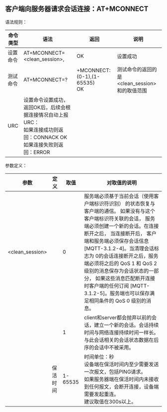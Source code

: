 ## 客户端向服务器请求会话连接：AT+MCONNECT

语法规则：

| 命令类型 | 语法                                                         | 返回                             | 说明                                                     |
| -------- | ------------------------------------------------------------ | -------------------------------- | -------------------------------------------------------- |
| 设置命令 | AT+MCONNECT=<clean_session>,<keepalive>                      | OK                               | 设置成功                                                 |
| 测试命令 | AT+MCONNECT=?                                                | +MCONNECT:(0-1),(1-65535) <br>OK | 测试命令的返回的是<clean_session>和<keepalive>的取值范围 |
| URC      | 设置命令设置成功，返回OK后，后续会根据连接情况自动上报URC：<br>如果连接成功则返回：CONNACK OK<br>如果连接失败则返回：ERROR |                                  |                                                          |

 

参数定义：

| 参数            | 定义     | 取值    | 对取值的说明                                                 |
| --------------- | -------- | ------- | ------------------------------------------------------------ |
| <clean_session> |          | 0       | 服务端必须基于当前会话（使用客户端标识符识别） 的状态恢复与客户端的通信。 如果没有与这个客户端标识符关联的会话， 服务端必须创建一个新的会话。在连接断开之后， 当连接断开后， 客户端和服务端必须保存会话信息 [MQTT-3.1.2-4]。当清理会话标志为 0的会话连接断开之后，服务端必须将之后的 QoS 1 和 QoS 2 级别的消息保存为会话状态的一部分， 如果这些消息匹配断开连接时客户端的任何订阅 [MQTT-3.1.2-5]。服务端也可以保存满足相同条件的 QoS 0 级别的消息。 |
|                 |          | 1       | client和server都会抛弃以前的会话，建立一个新的会话。会话持续时间与网络连接持续时间一样长。与此会话相关的会话状态数据在后序的会话中不被采用。 |
| <keepalive>     | 保活时间 | 1-65535 | 时间单位：秒<br>设备端在保活时间内至少需要发送一次报文，包括PING请求。<br>如果服务器端在保活时间内未接收到任何报文，会断开连接，设备端需要发起重连。<br>建议取值在300s以上。 |
